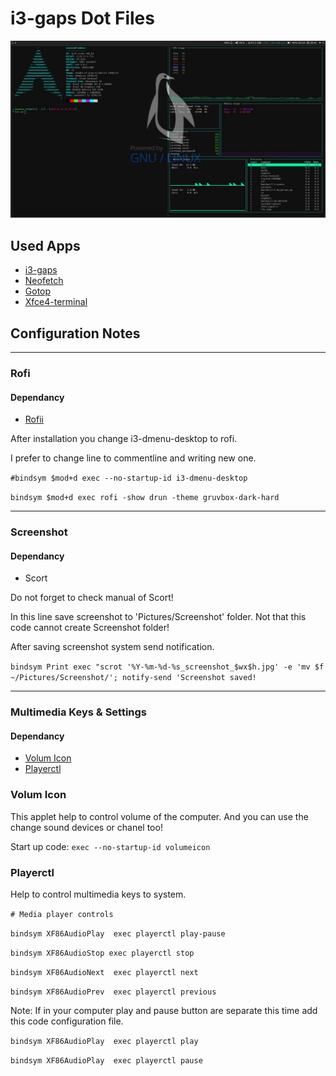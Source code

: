 # i3-gaps Dot Files

![Desktop](Screenshots/1.jpg)

## Used Apps

- [i3-gaps](https://github.com/Airblader/i3)
- [Neofetch](https://github.com/dylanaraps/neofetch)
- [Gotop](https://github.com/cjbassi/gotop)
- [Xfce4-terminal](https://github.com/xfce-mirror/xfce4-terminal)

## Configuration Notes


---
### **Rofi**

#### Dependancy

- [Rofii](https://github.com/DaveDavenport/rofi)

After installation you change i3-dmenu-desktop to rofi. 

I prefer to change line to commentline and writing new one.

`#bindsym $mod+d exec --no-startup-id i3-dmenu-desktop`

`bindsym $mod+d exec rofi -show drun -theme gruvbox-dark-hard`


---
###  **Screenshot**

#### Dependancy

- Scort
  
Do not forget to check manual of Scort!

In this line save screenshot to 'Pictures/Screenshot' folder. Not that this code cannot create Screenshot folder! 

After saving screenshot system send notification.


`bindsym Print exec "scrot '%Y-%m-%d-%s_screenshot_$wx$h.jpg' -e 'mv $f ~/Pictures/Screenshot/'; notify-send 'Screenshot saved!`

---

### **Multimedia Keys & Settings**

#### Dependancy


- [Volum Icon](https://github.com/Maato/volumeicon)
- [Playerctl](https://github.com/acrisci/playerctl)



### **Volum Icon**

This applet help to control volume of the computer. And you can use the change sound devices or chanel too!

Start up code: `exec --no-startup-id volumeicon`

### **Playerctl**

Help to control multimedia keys to system.

`# Media player controls`

`bindsym XF86AudioPlay  exec playerctl play-pause`

`bindsym XF86AudioStop exec playerctl stop`

`bindsym XF86AudioNext  exec playerctl next`

`bindsym XF86AudioPrev  exec playerctl previous`

Note: If in your computer play and pause button are separate this time add this code configuration file.

`bindsym XF86AudioPlay  exec playerctl play`

`bindsym XF86AudioPlay  exec playerctl pause`
























